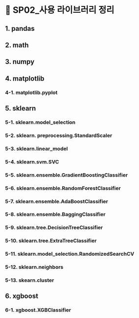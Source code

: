 # :bookmark: SP02_사용 라이브러리 정리

## 1. pandas



## 2. math



## 3. numpy 



## 4. matplotlib

### 4-1. matplotlib.pyplot



## 5. sklearn

### 5-1. sklearn.model_selection

### 5-2. sklearn. preprocessing.StandardScaler

### 5-3. sklearn.linear_model

### 5-4. sklearn.svm.SVC

### 5-5. sklearn.ensemble.GradientBoostingClassifier

### 5-6. sklearn.ensemble.RandomForestClassifier

### 5-7. sklearn.ensemble.AdaBoostClassifier

### 5-8. sklearn.ensemble.BaggingClassifier

### 5-9. sklearn.tree.DecisionTreeClassifier

### 5-10. sklearn.tree.ExtraTreeClassifier

### 5-11. sklearn.model_selection.RandomizedSearchCV

### 5-12. sklearn.neighbors

### 5-13. skearn.cluster



## 6. xgboost

### 6-1. xgboost.XGBClassifier

